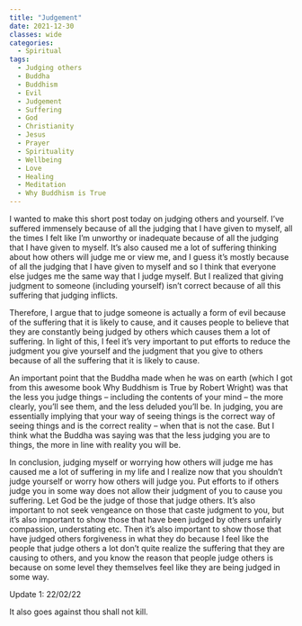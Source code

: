 ```yaml
---
title: "Judgement"
date: 2021-12-30
classes: wide
categories:
  - Spiritual 
tags:
  - Judging others
  - Buddha
  - Buddhism
  - Evil
  - Judgement
  - Suffering
  - God
  - Christianity
  - Jesus
  - Prayer
  - Spirituality
  - Wellbeing
  - Love
  - Healing
  - Meditation
  - Why Buddhism is True
---
```


I wanted to make this short post today on judging others and yourself. I’ve suffered immensely because of all the judging that I have given to myself, all the times I felt like I’m unworthy or inadequate because of all the judging that I have given to myself. It’s also caused me a lot of suffering thinking about how others will judge me or view me, and I guess it’s mostly because of all the judging that I have given to myself and so I think that everyone else judges me the same way that I judge myself. But I realized that giving judgment to someone (including yourself) isn’t correct because of all this suffering that judging inflicts. 

Therefore, I argue that to judge someone is actually a form of evil because of the suffering that it is likely to cause, and it causes people to believe that they are constantly being judged by others which causes them a lot of suffering. In light of this, I feel it’s very important to put efforts to reduce the judgment you give yourself and the judgment that you give to others because of all the suffering that it is likely to cause. 

An important point that the Buddha made when he was on earth (which I got from this awesome book Why Buddhism is True by Robert Wright) was that the less you judge things – including the contents of your mind – the more clearly, you’ll see them, and the less deluded you’ll be. In judging, you are essentially implying that your way of seeing things is the correct way of seeing things and is the correct reality – when that is not the case. But I think what the Buddha was saying was that the less judging you are to things, the more in line with reality you will be. 

In conclusion, judging myself or worrying how others will judge me has caused me a lot of suffering in my life and I realize now that you shouldn’t judge yourself or worry how others will judge you. Put efforts to if others judge you in some way does not allow their judgment of you to cause you suffering. Let God be the judge of those that judge others. It’s also important to not seek vengeance on those that caste judgment to you, but it’s also important to show those that have been judged by others unfairly compassion, understating etc. Then it’s also important to show those that have judged others forgiveness in what they do because I feel like the people that judge others a lot don’t quite realize the suffering that they are causing to others, and you know the reason that people judge others is because on some level they themselves feel like they are being judged in some way.

Update 1: 22/02/22

It also goes against thou shall not kill. 

